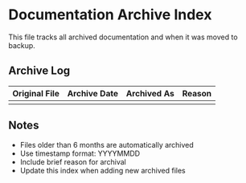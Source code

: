 # Documentation Archive Index

This file tracks all archived documentation and when it was moved to backup.

## Archive Log

| Original File | Archive Date | Archived As | Reason |
|---------------|--------------|-------------|---------|
| | | | |

## Notes
- Files older than 6 months are automatically archived
- Use timestamp format: YYYYMMDD
- Include brief reason for archival
- Update this index when adding new archived files
